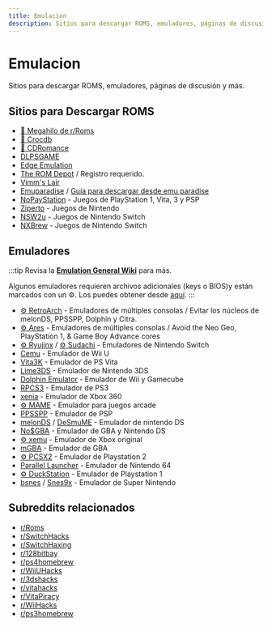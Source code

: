 ```yaml
---
title: Emulacion
description: Sitios para descargar ROMS, emuladores, páginas de discusión y más.
---
```


# Emulacion

Sitios para descargar ROMS, emuladores, páginas de discusión y más.

## Sitios para Descargar ROMS

- [🌟 Megahilo de r/Roms](https://r-roms.github.io)
- [🌟 Crocdb](https://crocdb.net)
- [🌟 CDRomance](https://cdromance.com)
- [DLPSGAME](https://dlpsgame.com)
- [Edge Emulation](https://edgeemu.net)
- [The ROM Depot](https://theromdepot.com) / Registro requerido.
- [Vimm's Lair](https://vimm.net/?p=vault)
- [Emuparadise](https://www.emuparadise.me/roms-isos-games.php) /
  [Guía para descargar desde emu paradise](https://lemmy.world/post/3061617)
- [NoPayStation](https://nopaystation.com) - Juegos de PlayStation 1, Vita, 3 y PSP
- [Ziperto](https://www.ziperto.com) - Juegos de Nintendo
- [NSW2u](https://nsw2u.com) - Juegos de Nintendo Switch
- [NXBrew](https://nxbrew.com) - Juegos de Nintendo Switch

## Emuladores

:::tip
  Revisa la
  **[Emulation General Wiki](https://emulation.gametechwiki.com/index.php/Main_Page#Emulators)**
  para más.

  Algunos emuladores requieren archivos adicionales (keys o BIOS)y están marcados 
  con un :gear:. Los puedes obtener desde
  [aquí](https://r-roms.github.io/megathread/misc/#bios-files).
:::

- [:gear: RetroArch](https://retroarch.com) - Emuladores de múltiples consolas / 
  Evitar los núcleos de melonDS, PPSSPP, Dolphin y Citra.
- [:gear: Ares](https://ares-emu.net) - Emuladores de múltiples consolas / Avoid the Neo
  Geo, PlayStation 1, & Game Boy Advance cores
- [:gear: Ryujinx](https://ryujinx.org) /
  [:gear: Sudachi](https://sudachi.emuplace.app/) - Emuladores de Nintendo Switch
- [Cemu](https://cemu.info) - Emulador de Wii U
- [Vita3K](https://vita3k.org) - Emulador de PS Vita
- [Lime3DS](https://github.com/Lime3DS/Lime3DS) - Emulador de Nintendo 3DS
- [Dolphin Emulator](https://dolphin-emu.org) - Emulador de Wii y Gamecube
- [RPCS3](https://rpcs3.net) - Emulador de PS3
- [xenia](https://xenia.jp) - Emulador de Xbox 360
- [:gear: MAME](https://www.mamedev.org) - Emulador para juegos arcade
- [PPSSPP](https://www.ppsspp.org) - Emulador de PSP
- [melonDS](https://melonds.kuribo64.net) / [DeSmuME](https://desmume.org) -
  Emulador de nintendo DS
- [No$GBA](https://www.nogba.com) - Emulador de GBA y Nintendo DS
- [:gear: xemu](https://xemu.app) - Emulador de Xbox original
- [mGBA](https://mgba.io) - Emulador de GBA
- [:gear: PCSX2](https://pcsx2.net) - Emulador de Playstation 2
- [Parallel Launcher](https://parallel-launcher.ca) - Emulador de Nintendo 64
- [:gear: DuckStation](https://www.duckstation.org) - Emulador de Playstation 1
- [bsnes](https://github.com/bsnes-emu/bsnes) /
  [Snes9x](https://www.snes9x.com) - Emulador de Super Nintendo

## Subreddits relacionados

- [r/Roms](https://www.reddit.com/r/roms)
- [r/SwitchHacks](https://www.reddit.com/r/SwitchHacks)
- [r/SwitchHaxing](https://www.reddit.com/r/SwitchHaxing)
- [r/128bitbay](https://www.reddit.com/r/128bitbay)
- [r/ps4homebrew](https://www.reddit.com/r/ps4homebrew)
- [r/WiiUHacks](https://www.reddit.com/r/WiiUHacks)
- [r/3dshacks](https://www.reddit.com/r/3dshacks)
- [r/vitahacks](https://www.reddit.com/r/vitahacks)
- [r/VitaPiracy](https://www.reddit.com/r/VitaPiracy)
- [r/WiiHacks](https://www.reddit.com/r/WiiHacks)
- [r/ps3homebrew](https://www.reddit.com/r/ps3homebrew)
